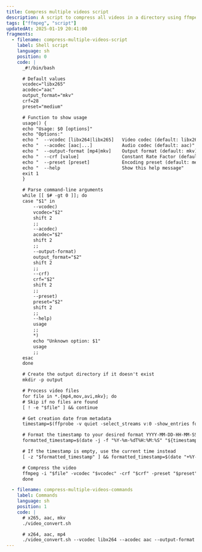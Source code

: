 ```yaml
---
title: Compress multiple videos script
description: A script to compress all videos in a directory using ffmpeg.
tags: ["ffmpeg", "script"]
updatedAt: 2025-01-19 20:41:00
fragments:
  - filename: compress-multiple-videos-script
    label: Shell script
    language: sh
    position: 0
    code: |
      _#!/bin/bash

      # Default values
      vcodec="libx265"
      acodec="aac"
      output_format="mkv"
      crf=28
      preset="medium"

      # Function to show usage
      usage() {
      echo "Usage: $0 [options]"
      echo "Options:"
      echo "  --vcodec [libx264|libx265]   Video codec (default: libx265)"
      echo "  --acodec [aac|...]           Audio codec (default: aac)"
      echo "  --output-format [mp4|mkv]    Output format (default: mkv)"
      echo "  --crf [value]                Constant Rate Factor (default: 28)"
      echo "  --preset [preset]            Encoding preset (default: medium)"
      echo "  --help                       Show this help message"
      exit 1
      }

      # Parse command-line arguments
      while [[ $# -gt 0 ]]; do
      case "$1" in
          --vcodec)
          vcodec="$2"
          shift 2
          ;;
          --acodec)
          acodec="$2"
          shift 2
          ;;
          --output-format)
          output_format="$2"
          shift 2
          ;;
          --crf)
          crf="$2"
          shift 2
          ;;
          --preset)
          preset="$2"
          shift 2
          ;;
          --help)
          usage
          ;;
          *)
          echo "Unknown option: $1"
          usage
          ;;
      esac
      done

      # Create the output directory if it doesn't exist
      mkdir -p output

      # Process video files
      for file in *.{mp4,mov,avi,mkv}; do
      # Skip if no files are found
      [ ! -e "$file" ] && continue

      # Get creation date from metadata
      timestamp=$(ffprobe -v quiet -select_streams v:0 -show_entries format_tags=creation_time -of default=noprint_wrappers=1:nokey=1 "$file")

      # Format the timestamp to your desired format YYYY-MM-DD-HH-MM-SS
      formatted_timestamp=$(date -j -f "%Y-%m-%dT%H:%M:%S" "${timestamp%.*}" "+%Y-%m-%d-%H-%M-%S" 2>/dev/null)

      # If the timestamp is empty, use the current time instead
      [ -z "$formatted_timestamp" ] && formatted_timestamp=$(date "+%Y-%m-%d-%H-%M-%S")

      # Compress the video
      ffmpeg -i "$file" -vcodec "$vcodec" -crf "$crf" -preset "$preset" -acodec "$acodec" "output/${formatted_timestamp}.${output_format}"
      done

  - filename: compress-multiple-videos-commands
    label: Commands
    language: sh
    position: 1
    code: |
      # x265, aac, mkv
      ./video_convert.sh

      # x264, aac, mp4
      ./video_convert.sh --vcodec libx264 --acodec aac --output-format mp4
---
```

